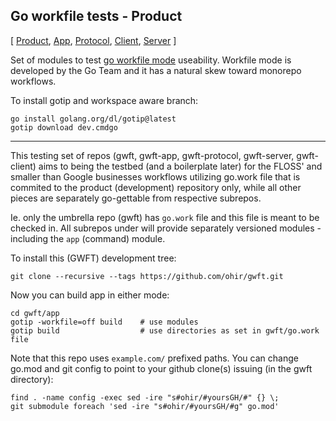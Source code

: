## Go workfile tests - Product 

[ [Product](https://github.com/ohir/gwft), [App](https://github.com/ohir/gwft-app), [Protocol](https://github.com/ohir/gwft-protocol), [Client](https://github.com/ohir/gwft-client), [Server](https://github.com/ohir/gwft-server) ]

Set of modules to test [go workfile mode](https://github.com/golang/go/issues/45713) useability.
Workfile mode is developed by the Go Team and it has a natural skew toward monorepo workflows.


To install gotip and workspace aware branch:
```
go install golang.org/dl/gotip@latest
gotip download dev.cmdgo
```
---

This testing set of repos (gwft, gwft-app, gwft-protocol, gwft-server, gwft-client) aims to being the testbed (and a boilerplate later) for the FLOSS' and smaller than Google businesses workflows utilizing go.work file that is commited to the product (development) repository only, while all other pieces are separately go-gettable from respective subrepos.

Ie. only the umbrella repo (gwft) has `go.work` file and this file is meant to be checked in.  All subrepos under will provide separately versioned modules - including the `app` (command) module.


To install this (GWFT) development tree:

```
git clone --recursive --tags https://github.com/ohir/gwft.git
```

Now you can build app in either mode:

```
cd gwft/app
gotip -workfile=off build    # use modules
gotip build                  # use directories as set in gwft/go.work file
```

Note that this repo uses `example.com/` prefixed paths. You can change go.mod and git config to point to your github clone(s) issuing (in the gwft directory):

```
find . -name config -exec sed -ire "s#ohir/#yoursGH/#" {} \;
git submodule foreach 'sed -ire "s#ohir/#yoursGH/#g" go.mod'
```

